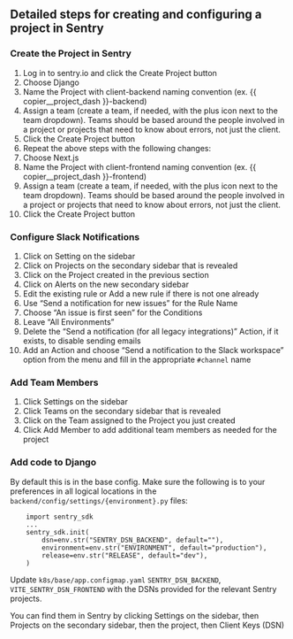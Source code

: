 ## Detailed steps for creating and configuring a project in Sentry

### Create the Project in Sentry

1. Log in to sentry.io and click the Create Project button
2. Choose Django
3. Name the Project with client-backend naming convention (ex. {{ copier__project_dash }}-backend)
4. Assign a team (create a team, if needed, with the plus icon next to the team dropdown). Teams should be based around the people involved in a project or projects that need to know about errors, not just the client.
5. Click the Create Project button
6. Repeat the above steps with the following changes:
7. Choose Next.js
8. Name the Project with client-frontend naming convention (ex. {{ copier__project_dash }}-frontend)
9. Assign a team (create a team, if needed, with the plus icon next to the team dropdown). Teams should be based around the people involved in a project or projects that need to know about errors, not just the client.
10. Click the Create Project button

### Configure Slack Notifications

1. Click on Setting on the sidebar
2. Click on Projects on the secondary sidebar that is revealed
3. Click on the Project created in the previous section
4. Click on Alerts on the new secondary sidebar
5. Edit the existing rule or Add a new rule if there is not one already
6. Use “Send a notification for new issues” for the Rule Name
7. Choose “An issue is first seen” for the Conditions
8. Leave “All Environments”
9. Delete the “Send a notification (for all legacy integrations)” Action, if it exists, to disable sending emails
10. Add an Action and choose “Send a notification to the Slack workspace” option from the menu and fill in the appropriate `#channel` name

### Add Team Members
1. Click Settings on the sidebar
2. Click Teams on the secondary sidebar that is revealed
3. Click on the Team assigned to the Project you just created
4. Click Add Member to add additional team members as needed for the project

### Add code to Django

By default this is in the base config. Make sure the following is to your preferences in all logical locations in the `backend/config/settings/{environment}.py` files:

```
    import sentry_sdk
    ...
    sentry_sdk.init(
        dsn=env.str("SENTRY_DSN_BACKEND", default=""),
        environment=env.str("ENVIRONMENT", default="production"),
        release=env.str("RELEASE", default="dev"),
    )
```

Update `k8s/base/app.configmap.yaml` `SENTRY_DSN_BACKEND`, `VITE_SENTRY_DSN_FRONTEND` with the DSNs provided for the relevant Sentry projects. 

You can find them in Sentry by clicking Settings on the sidebar, then Projects on the secondary sidebar, then the project, then Client Keys (DSN)
